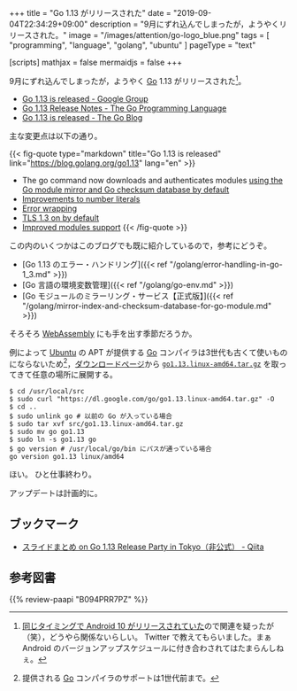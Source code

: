 +++
title = "Go 1.13 がリリースされた"
date =  "2019-09-04T22:34:29+09:00"
description = "9月にずれ込んでしまったが，ようやくリリースされた。"
image = "/images/attention/go-logo_blue.png"
tags  = [ "programming", "language", "golang", "ubuntu" ]
pageType = "text"

[scripts]
  mathjax = false
  mermaidjs = false
+++

9月にずれ込んでしまったが，ようやく [Go] 1.13 がリリースされた[^google1]。

[^google1]: [同じタイミングで Android 10 がリリースされていた](https://forest.watch.impress.co.jp/docs/news/1205164.html "Google、「Android 10」を正式リリース - 窓の杜")ので関連を疑ったが（笑），どうやら関係ないらしい。 Twitter で教えてもらいました。まぁ Android のバージョンアップスケジュールに付き合わされてはたまらんしねぇ。

- [Go 1.13 is released - Google Group](https://groups.google.com/forum/#!topic/golang-announce/wQqVlKJiMBA)
- [Go 1.13 Release Notes - The Go Programming Language](https://golang.org/doc/go1.13)
- [Go 1.13 is released - The Go Blog](https://blog.golang.org/go1.13)

主な変更点は以下の通り。

{{< fig-quote type="markdown" title="Go 1.13 is released" link="https://blog.golang.org/go1.13" lang="en" >}}
- The go command now downloads and authenticates modules [using the Go module mirror and Go checksum database by default](https://golang.org/doc/go1.13#introduction)
- [Improvements to number literals](https://golang.org/doc/go1.13#language)
- [Error wrapping](https://golang.org/doc/go1.13#error_wrapping)
- [TLS 1.3 on by default](https://golang.org/doc/go1.13#tls_1_3)
- [Improved modules support](https://golang.org/doc/go1.13#modules)
{{< /fig-quote >}}

この内のいくつかはこのブログでも既に紹介しているので，参考にどうぞ。

- [Go 1.13 のエラー・ハンドリング]({{< ref "/golang/error-handling-in-go-1_3.md" >}})
- [Go 言語の環境変数管理]({{< ref "/golang/go-env.md" >}})
- [Go モジュールのミラーリング・サービス【正式版】]({{< ref "/golang/mirror-index-and-checksum-database-for-go-module.md" >}})

そろそろ [WebAssembly](https://developer.mozilla.org/ja/docs/WebAssembly) にも手を出す季節だろうか。

例によって [Ubuntu] の APT が提供する [Go] コンパイラは3世代も古くて使いものにならないため[^gosup1]，[ダウンロードページ](https://golang.org/dl/ "Downloads - The Go Programming Language")から [`go1.13.linux-amd64.tar.gz`](https://dl.google.com/go/go1.13.linux-amd64.tar.gz) を取ってきて任意の場所に展開する。

[^gosup1]: 提供される [Go] コンパイラのサポートは1世代前まで。

```text
$ cd /usr/local/src
$ sudo curl "https://dl.google.com/go/go1.13.linux-amd64.tar.gz" -O
$ cd ..
$ sudo unlink go # 以前の Go が入っている場合
$ sudo tar xvf src/go1.13.linux-amd64.tar.gz
$ sudo mv go go1.13
$ sudo ln -s go1.13 go
$ go version # /usr/local/go/bin にパスが通っている場合
go version go1.13 linux/amd64
```

ほい。
ひと仕事終わり。

アップデートは計画的に。

[Go]: https://golang.org/ "The Go Programming Language"
[Go 言語]: https://golang.org/ "The Go Programming Language"
[Ubuntu]: https://www.ubuntu.com/ "The leading operating system for PCs, IoT devices, servers and the cloud | Ubuntu"

## ブックマーク

- [スライドまとめ on Go 1.13 Release Party in Tokyo（非公式） - Qiita](https://qiita.com/usk81/items/b2803b47e658a905af98)

## 参考図書

{{% review-paapi "B094PRR7PZ" %}} <!-- プログラミング言語Go -->
